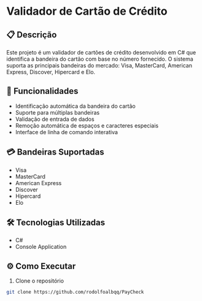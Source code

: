# Validador de Cartão de Crédito

## 📋 Descrição
Este projeto é um validador de cartões de crédito desenvolvido em C# que identifica a bandeira do cartão com base no número fornecido. O sistema suporta as principais bandeiras do mercado: Visa, MasterCard, American Express, Discover, Hipercard e Elo.

## 🚀 Funcionalidades
- Identificação automática da bandeira do cartão
- Suporte para múltiplas bandeiras
- Validação de entrada de dados
- Remoção automática de espaços e caracteres especiais
- Interface de linha de comando interativa

## 💳 Bandeiras Suportadas
- Visa 
- MasterCard 
- American Express 
- Discover 
- Hipercard 
- Elo 

## 🛠️ Tecnologias Utilizadas
- C#
- Console Application

## ⚙️ Como Executar
1. Clone o repositório
```bash
git clone https://github.com/rodolfoalbqq/PayCheck

